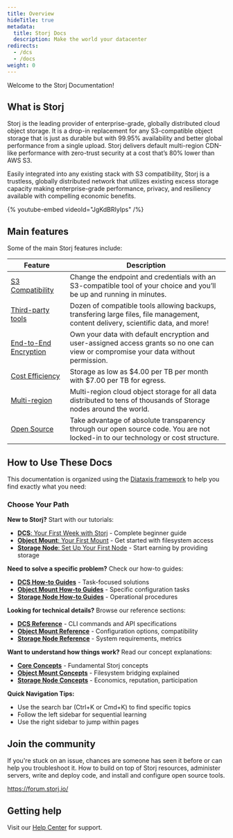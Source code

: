 ```yaml
---
title: Overview
hideTitle: true
metadata:
  title: Storj Docs
  description: Make the world your datacenter
redirects:
  - /dcs
  - /docs
weight: 0
---
```


Welcome to the Storj Documentation!

## What is Storj

Storj is the leading provider of enterprise-grade, globally distributed cloud object storage. It is a drop-in replacement for any S3-compatible object storage that is just as durable but with 99.95% availability and better global performance from a single upload. Storj delivers default multi-region CDN-like performance with zero-trust security at a cost that’s 80% lower than AWS S3.

Easily integrated into any existing stack with S3 compatibility, Storj is a trustless, globally distributed network that utilizes existing excess storage capacity making enterprise-grade performance, privacy, and resiliency available with compelling economic benefits.

{% youtube-embed videoId="JgKdBRIyIps" /%}

## Main features

Some of the main Storj features include:

| Feature                                              | Description                                                                                                                          |
| ---------------------------------------------------- | ------------------------------------------------------------------------------------------------------------------------------------ |
| [S3 Compatibility](docId:eZ4caegh9queuQuaazoo)       | Change the endpoint and credentials with an S3-compatible tool of your choice and you’ll be up and running in minutes.               |
| [Third-party tools](docId:REPde_t8MJMDaE2BU8RfQ)     | Dozen of compatible tools allowing backups, transfering large files, file management, content delivery, scientific data, and more!   |
| [End-to-End Encryption](docId:uuhN7eyr1a8P3l_vzdnDk) | Own your data with default encryption and user-assigned access grants so no one can view or compromise your data without permission. |
| [Cost Efficiency](docId:59T_2l7c1rvZVhI8p91VX)       | Storage as low as $4.00 per TB per month with $7.00 per TB for egress.                                                     |
| [Multi-region](docId:eem7iong0aSh7ahbich5)           | Multi-region cloud object storage for all data distributed to tens of thousands of Storage nodes around the world.                   |
| [Open Source](https://github.com/storj)              | Take advantage of absolute transparency through our open source code. You are not locked-in to our technology or cost structure.     |

## How to Use These Docs

This documentation is organized using the [Diataxis framework](https://diataxis.fr/) to help you find exactly what you need:

### Choose Your Path

**New to Storj?** Start with our tutorials:
- [**DCS**: Your First Week with Storj](docId:first-week-storj-tutorial) - Complete beginner guide
- [**Object Mount**: Your First Mount](docId:your-first-object-mount) - Get started with filesystem access
- [**Storage Node**: Set Up Your First Node](docId:setup-first-storage-node) - Start earning by providing storage

**Need to solve a specific problem?** Check our how-to guides:
- [**DCS How-to Guides**](docId:REPde_t8MJMDaE2BU8RfQ) - Task-focused solutions
- [**Object Mount How-to Guides**](docId:okai0aiJei9No1Sh) - Specific configuration tasks
- [**Storage Node How-to Guides**](docId:change-payout-address-how-to) - Operational procedures

**Looking for technical details?** Browse our reference sections:
- [**DCS Reference**](docId:cli-reference-001) - CLI commands and API specifications
- [**Object Mount Reference**](docId:okai0aiJei9No1Sh) - Configuration options, compatibility
- [**Storage Node Reference**](docId:node-system-req-ref-001) - System requirements, metrics

**Want to understand how things work?** Read our concept explanations:
- [**Core Concepts**](docId:learn-concepts) - Fundamental Storj concepts
- [**Object Mount Concepts**](docId:object-mount-concepts) - Filesystem bridging explained
- [**Storage Node Concepts**](docId:node-concepts) - Economics, reputation, participation

**Quick Navigation Tips:**
- Use the search bar (Ctrl+K or Cmd+K) to find specific topics
- Follow the left sidebar for sequential learning
- Use the right sidebar to jump within pages

## Join the community

If you're stuck on an issue, chances are someone has seen it before or can help you troubleshoot it. How to build on top of Storj resources, administer servers, write and deploy code, and install and configure open source tools.

<https://forum.storj.io/>

## Getting help

Visit our [Help Center](docId:h0GeE0-z8ta1rOlKLL7lL) for support.
